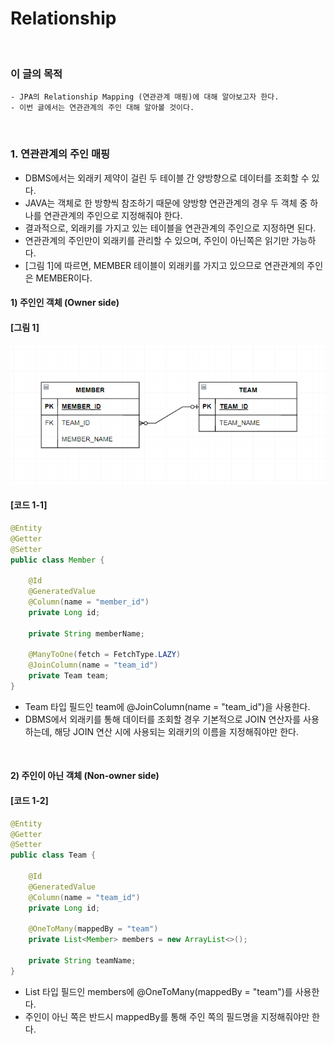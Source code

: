 # Relationship
<br/>

### 이 글의 목적
```plaintext
- JPA의 Relationship Mapping (연관관계 매핑)에 대해 알아보고자 한다.
- 이번 글에서는 연관관계의 주인 대해 알아볼 것이다.
```
<br/>

### 1. 연관관계의 주인 매핑
- DBMS에서는 외래키 제약이 걸린 두 테이블 간 양방향으로 데이터를 조회할 수 있다.
- JAVA는 객체로 한 방향씩 참조하기 때문에 양방향 연관관계의 경우 두 객체 중 하나를 연관관계의 주인으로 지정해줘야 한다.
- 결과적으로, 외래키를 가지고 있는 테이블을 연관관계의 주인으로 지정하면 된다.
- 연관관계의 주인만이 외래키를 관리할 수 있으며, 주인이 아닌쪽은 읽기만 가능하다.
- [그림 1]에 따르면, MEMBER 테이블이 외래키를 가지고 있으므로 연관관계의 주인은 MEMBER이다.
#### 1) 주인인 객체 (Owner side)
#### [그림 1]
![IMAGE](../../../images/tableRelationship0007.png)
#### [코드 1-1]
```java
@Entity
@Getter
@Setter
public class Member {

    @Id
    @GeneratedValue
    @Column(name = "member_id")
    private Long id;

    private String memberName;

    @ManyToOne(fetch = FetchType.LAZY)
    @JoinColumn(name = "team_id")
    private Team team;
}
```
- Team 타입 필드인 team에 @JoinColumn(name = "team_id")을 사용한다.
- DBMS에서 외래키를 통해 데이터를 조회할 경우 기본적으로 JOIN 연산자를 사용하는데, 해당 JOIN 연산 시에 사용되는 외래키의 이름을 지정해줘야만 한다.
<br/>

#### 2) 주인이 아닌 객체 (Non-owner side)
#### [코드 1-2]
```java
@Entity
@Getter
@Setter
public class Team {

    @Id
    @GeneratedValue
    @Column(name = "team_id")
    private Long id;

    @OneToMany(mappedBy = "team")
    private List<Member> members = new ArrayList<>();

    private String teamName;
}
```
- List<Member> 타입 필드인 members에 @OneToMany(mappedBy = "team")를 사용한다.
- 주인이 아닌 쪽은 반드시 mappedBy를 통해 주인 쪽의 필드명을 지정해줘야만 한다.
